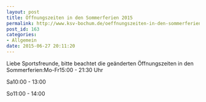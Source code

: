 ```yaml
---
layout: post
title: Öffnungszeiten in den Sommerferien 2015
permalink: http://www.ksv-bochum.de/oeffnungszeiten-in-den-sommerferien-2
post_id: 163
categories: 
- Allgemein
date: 2015-06-27 20:11:20
---
```


Liebe Sportsfreunde, bitte beachtet die geänderten Öffnungszeiten in den Sommerferien:Mo-Fr15:00 - 21:30 Uhr

Sa10:00 - 13:00

So11:00 - 14:00
